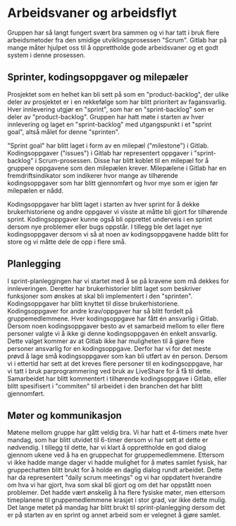 # Arbeidsvaner og arbeidsflyt

Gruppen har så langt fungert svært bra sammen og vi har tatt i bruk flere arbeidsmetoder fra den smidige utviklingsprosessen "Scrum". Gitlab har på mange måter hjulpet oss til å opprettholde gode arbeidsvaner og et godt system i denne prosessen.

## Sprinter, kodingsoppgaver og milepæler

Prosjektet som en helhet kan bli sett på som en "product-backlog", der ulike deler av prosjektet er i en rekkefølge som har blitt prioritert av fagansvarlig. Hver innlevering utgjør en "sprint", som har en "sprint-backlog" som er deler av "product-backlog". Gruppen har hatt møte i starten av hver innlevering og laget en "sprint-backlog" med utgangspunkt i et "sprint goal", altså målet for denne "sprinten". 

"Sprint goal" har blitt laget i form av en milepæl ("milestone") i Gitlab. Kodingsoppgaver ("issues") i Gitlab har representert oppgaver i "sprint-backlog" i Scrum-prosessen. Disse har blitt koblet til en milepæl for å gruppere oppgavene som den milepælen krever. Milepælene i Gitlab har en fremdriftsindikator som indikerer hvor mange av tilhørende kodingsoppgaver som har blitt gjennomført og hvor mye som er igjen før milepælen er nådd.

Kodingsoppgaver har blitt laget i starten av hver sprint for å dekke brukerhistoriene og andre oppgaver vi visste at måtte bli gjort for tilhørende sprint. Kodingsoppgaver kunne også bli opprettet underveis i en sprint dersom nye problemer eller bugs oppstår. I tillegg ble det laget nye kodingsoppgaver dersom vi så at noen av kodingsoppgavene hadde blitt for store og vi måtte dele de opp i flere små.

## Planlegging

I sprint-planleggingen har vi startet med å se på kravene som må dekkes for innleveringen. Deretter har brukerhistorier blitt laget som beskriver funksjoner som ønskes at skal bli implementert i den "sprinten". Kodingsoppgaver har blitt knyttet til disse brukerhistoriene. Kodingsoppgaver for andre krav/oppgaver har så blitt fordelt på gruppemedlemmene. Hver kodingsoppgave har fått én ansvarlig i Gitlab. Dersom noen kodingsoppgaver besto av et samarbeid mellom to eller flere personer valgte vi å ikke gi denne kodingsoppgaven én enkelt ansvarlig. Dette valget kommer av at Gitlab ikke har muligheten til å gjøre flere personer ansvarlig for en kodingsoppgave. Derfor har vi for det meste prøvd å lage små kodingsoppgaver som kan bli utført av én person. Dersom vi i ettertid har sett at det kreves flere personer til en kodingsoppgave, har vi tatt i bruk parprogrammering ved bruk av LiveShare for å få til dette. Samarbeidet har blitt kommentert i tilhørende kodingsoppgave i Gitlab, eller blitt spesifisert i "commiten" til arbeidet i den branchen det har blitt gjennomført.

## Møter og kommunikasjon

Møtene mellom gruppe har gått veldig bra. Vi har hatt et 4-timers møte hver mandag, som har blitt utvidet til 6-timer dersom vi har sett at dette er nødvendig. I tillegg til dette, har vi klart å opprettholde en god dialog gjennom ukene ved å ha en gruppechat for gruppemedlemmene. Ettersom vi ikke hadde mange dager vi hadde mulighet for å møtes samlet fysisk, har gruppechatten blitt brukt for å holde en daglig dialog rundt arbeidet. Dette har da representert "daily scrum meetings" og vi har oppdatert hverandre om hva vi har gjort, hva som skal bli gjort og om det har oppstått noen problemer. Det hadde vært ønskelig å ha flere fysiske møter, men ettersom timeplanene til gruppemedlemmene krasjet i stor grad, var ikke dette mulig. Det lange møtet på mandag har blitt brukt til sprint-planlegging dersom det er på starten av en sprint og annet arbeid som er velegnet å gjøre samlet. 